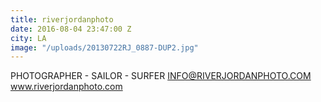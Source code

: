 ```yaml
---
title: riverjordanphoto
date: 2016-08-04 23:47:00 Z
city: LA
image: "/uploads/20130722RJ_0887-DUP2.jpg"
---
```


PHOTOGRAPHER - SAILOR - SURFER INFO@RIVERJORDANPHOTO.COM www.riverjordanphoto.com
